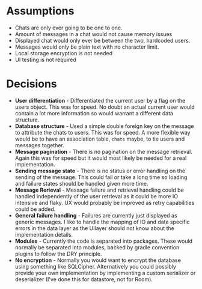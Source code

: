 # Assumptions

- Chats are only ever going to be one to one.
- Amount of messages in a chat would not cause memory issues
- Displayed chat would only ever be between the two, hardcoded users.
- Messages would only be plain text with no character limit.
- Local storage encryption is not needed
- UI testing is not required

# Decisions

- **User differentiation** - Differentiated the current user by a flag on the users object. This was for speed. No doubt an actual current user would contain a lot more information so would warrant a different data structure.
- **Database structure** - Used a simple double foreign key on the message to attribute the chats to users. This was for speed. A more flexible way would be to have an association table, `chats` maybe, to tie users and messages together.
- **Message pagination** - There is no pagination on the message retrieval. Again this was for speed but it would most likely be needed for a real implementation. 
- **Sending message state** - There is no status or error handling on the sending of the message. This could fail or take a long time so loading and failure states should be handled given more time.
- **Message Rerieval** - Message failure and retrieval handling could be handled independently of the user retrieval as it could be more IO intensive and flaky. UX would probably be improved as retry capabilities could be added.
- **General failure handling** - Failures are currently just displayed as generic messages. I like to handle the mapping of IO and data specific errors in the data layer as the UIlayer should not know about the implementation details.
- **Modules** - Currently the code is separated into packages. These would normally be separated into modules, backed by gradle convention plugins to follow the DRY principle.
- **No encryption** - Normally you would want to encrypt the database using something like SQLCipher. Alternatively you could possibly provide your own implementation by implementing a custom serializer or deserializer (I've done this for datastore, not for Room).

